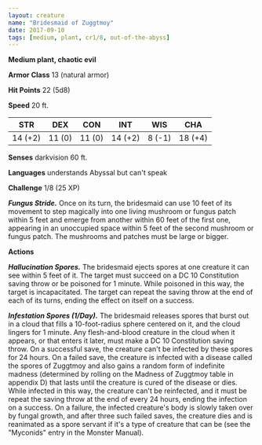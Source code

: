 ```yaml
---
layout: creature
name: "Bridesmaid of Zuggtmoy"
date: 2017-09-10
tags: [medium, plant, cr1/8, out-of-the-abyss]
---
```


**Medium plant, chaotic evil**

**Armor Class** 13 (natural armor)

**Hit Points** 22 (5d8)

**Speed** 20 ft.

|   STR   |   DEX   |   CON   |   INT   |   WIS   |   CHA   |
|:-----:|:-----:|:-----:|:-----:|:-----:|:-----:|
| 14 (+2) | 11 (0) | 11 (0) | 14 (+2) | 8 (-1) | 18 (+4) |

**Senses** darkvision 60 ft.

**Languages** understands Abyssal but can't speak

**Challenge** 1/8 (25 XP)

***Fungus Stride.*** Once on its turn, the bridesmaid can use 10 feet of its movement to step magically into one living mushroom or fungus patch within 5 feet and emerge from another within 60 feet of the first one, appearing in an unoccupied space within 5 feet of the second mushroom or fungus patch. The mushrooms and patches must be large or bigger.

**Actions**

***Hallucination Spores.*** The bridesmaid ejects spores at one creature it can see within 5 feet of it. The target must succeed on a DC 10 Constitution saving throw or be poisoned for 1 minute. While poisoned in this way, the target is incapacitated. The target can repeat the saving throw at the end of each of its turns, ending the effect on itself on a success.

***Infestation Spores (1/Day).*** The bridesmaid releases spores that burst out in a cloud that fills a 10-foot-radius sphere centered on it, and the cloud lingers for 1 minute. Any flesh-and-blood creature in the cloud when it appears, or that enters it later, must make a DC 10 Constitution saving throw. On a successful save, the creature can't be infected by these spores for 24 hours. On a failed save, the creature is infected with a disease called the spores of Zuggtmoy and also gains a random form of indefinite madness (determined by rolling on the Madness of Zuggtmoy table in appendix D) that lasts until the creature is cured of the disease or dies. While infected in this way, the creature can't be reinfected, and it must be repeat the saving throw at the end of every 24 hours, ending the infection on a success. On a failure, the infected creature's body is slowly taken over by fungal growth, and after three such failed saves, the creature dies and is reanimated as a spore servant if it's a type of creature that can be (see the "Myconids" entry in the Monster Manual).

